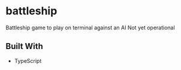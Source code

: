 # battleship

Battleship game to play on terminal against an AI
Not yet operational

## Built With

* TypeScript

